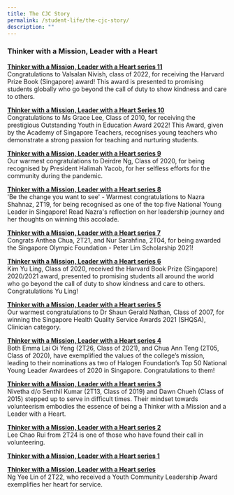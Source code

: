 ```yaml
---
title: The CJC Story
permalink: /student-life/the-cjc-story/
description: ""
---
```

### **Thinker with a Mission, Leader with a Heart**

**[Thinker with a Mission, Leader with a Heart series 11](/highlights/38/)**<br>
Congratulations to Valsalan Nivish, class of 2022, for receiving the Harvard Prize Book (Singapore) award! This award is presented to promising students globally who go beyond the call of duty to show kindness and care to others.

**[Thinker with a Mission, Leader with a Heart Series 10](/highlights/31/)<br>**
Congratulations to Ms Grace Lee, Class of 2010, for receiving the prestigious Outstanding Youth in Education Award 2022! This Award, given by the Academy of Singapore Teachers, recognises young teachers who demonstrate a strong passion for teaching and nurturing students.

**[Thinker with a Mission, Leader with a Heart series 9](/highlights/26/)<br>**
Our warmest congratulations to Deirdre Ng, Class of 2020, for being recognised by President Halimah Yacob, for her selfless efforts for the community during the pandemic.

**[Thinker with a Mission, Leader with a Heart series 8](/highlights/22/)<br>**
'Be the change you want to see' - Warmest congratulations to Nazra Shahnaz, 2T19, for being recognised as one of the top five National Young Leader in Singapore! Read Nazra's reflection on her leadership journey and her thoughts on winning this accolade.

**[Thinker with a Mission, Leader with a Heart series 7](/highlights/21/)<br>**
Congrats Anthea Chua, 2T21, and Nur Sarahfina, 2T04, for being awarded the Singapore Olympic Foundation - Peter Lim Scholarship 2021!

**[Thinker with a Mission, Leader with a Heart series 6](/highlights/20/)<br>**
Kim Yu Ling, Class of 2020, received the Harvard Book Prize (Singapore) 2020/2021 award, presented to promising students all around the world who go beyond the call of duty to show kindness and care to others. Congratulations Yu Ling!

**[Thinker with a Mission, Leader with a Heart series 5](/highlights/19/)<br>**
Our warmest congratulations to Dr Shaun Gerald Nathan, Class of 2007, for winning the Singapore Health Quality Service Awards 2021 (SHQSA), Clinician category.

**[Thinker with a Mission, Leader with a Heart series 4](/highlights/15/)<br>**
Both Emma Lai Oi Yeng (2T26, Class of 2021), and Chua Ann Teng (2T05, Class of 2020), have exemplified the values of the college’s mission, leading to their nominations as two of Halogen Foundation’s Top 50 National Young Leader Awardees of 2020 in Singapore. Congratulations to them!

**[Thinker with a Mission, Leader with a Heart series 3](/highlights/12/)<br>**
Nivetha d/o Senthil Kumar (2T13, Class of 2019) and Dawn Chueh (Class of 2015) stepped up to serve in difficult times. Their mindset towards volunteerism embodies the essence of being a Thinker with a Mission and a Leader with a Heart.

**[Thinker with a Mission, Leader with a Heart series 2](/highlights/8/)<br>**
Lee Chao Rui from 2T24 is one of those who have found their call in volunteering. 

**[Thinker with a Mission, Leader with a Heart series 1](/highlights/4a/)<br>**


**[Thinker with a Mission, Leader with a Heart series](/highlights/2/)<br>**
Ng Yee Lin of 2T22, who received a Youth Community Leadership Award exemplifies her heart for service.